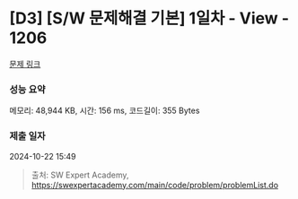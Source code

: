 # [D3] [S/W 문제해결 기본] 1일차 - View - 1206 

[문제 링크](https://swexpertacademy.com/main/code/problem/problemDetail.do?contestProbId=AV134DPqAA8CFAYh) 

### 성능 요약

메모리: 48,944 KB, 시간: 156 ms, 코드길이: 355 Bytes

### 제출 일자

2024-10-22 15:49



> 출처: SW Expert Academy, https://swexpertacademy.com/main/code/problem/problemList.do
